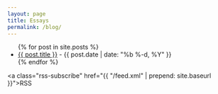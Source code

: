 ```yaml
---
layout: page
title: Essays
permalink: /blog/
---
```


<ul class="post-list">
{% for post in site.posts %}
  <li>
    <a class="post-link" href="{{ post.url | prepend: site.baseurl }}">{{ post.title }}</a>
    <span class="post-meta"> - {{ post.date | date: "%b %-d, %Y" }}</span>
  </li>
{% endfor %}
</ul>

<a class="rss-subscribe" href="{{ "/feed.xml" | prepend: site.baseurl }}">RSS</a>
